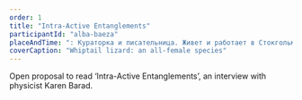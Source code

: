 ```yaml
---
order: 1
title: "Intra-Active Entanglements"
participantId: "alba-baeza"
placeAndTime: ": Кураторка и писательница. Живет и работает в Стокгольме"
coverCaption: "Whiptail lizard: an all-female species"
---
```


Open proposal to read ‘Intra-Active Entanglements’, an interview with physicist Karen Barad.
